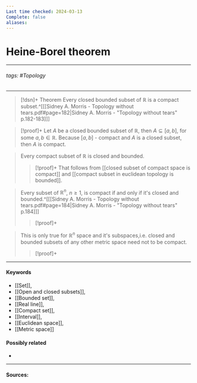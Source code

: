 ```yaml
---
Last time checked: 2024-03-13
Complete: false
aliases:
---
```

# Heine-Borel theorem
***
###### tags: #Topology  
***
>[!dsn]+ Theorem
>Every closed bounded subset of $\mathbb{R}$ is a compact subset.^[[[Sidney A. Morris - Topology without tears.pdf#page=182|Sidney A. Morris - "Topology without tears" p.182-183]]]

>[!proof]+
>Let $A$ be a closed bounded subset of $\mathbb{R}$, then $A\subseteq[a,b]$, for some $a,b\in\mathbb{R}$. Because $[a,b]$ - compact and $A$ is a closed subset, then $A$ is compact.

>Every compact subset of $\mathbb{R}$ is closed and bounded.
>>[!proof]+
>>That follows from [[closed subset of compact space is compact]] and [[compact subset in euclidean topology is bounded]].

>Every subset of $\mathbb{R}^{n}$, $n\ge1$, is compact if and only if it's closed and bounded.^[[[Sidney A. Morris - Topology without tears.pdf#page=184|Sidney A. Morris - "Topology without tears" p.184]]]
>>[!proof]+
>>

>This is only true for $\mathbb{R}^{n}$ space and it's subspaces,i.e. closed and bounded subsets of any other metric space need not to be compact.
>>[!proof]+
>>

***
#### Keywords
- [[Set]],
- [[Open and closed subsets]],
- [[Bounded set]],
- [[Real line]],
- [[Compact set]],
- [[Interval]],
- [[Euclidean space]],
- [[Metric space]]
#### Possibly related
- 
***
#### Sources: